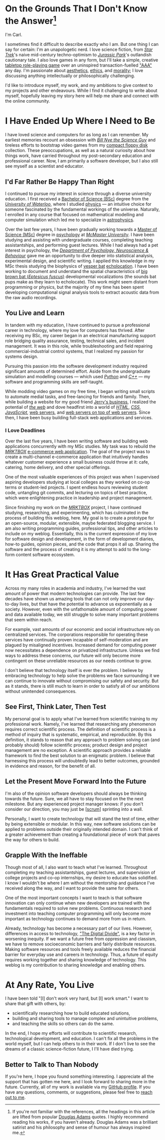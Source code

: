 # On the Grounds That I Don't Know the Answer[^adams]
I'm Carl.

I sometimes find it difficult to describe exactly who I am.
But one thing I can say for certain: I'm an unapologetic nerd.
I love science fiction,
from [*Star Trek*]'s naive mid-century techno-optimism
to [*Jurassic Park*]'s outlandish cautionary tale.
I also love games in any form,
    but I'll take a simple, creative [tabletop role-playing game] over an
    uninspired transaction-fuelled ["AAA"] any day.
I'm passionate about [aesthetics], [ethics], and [morality];
I love discussing anything intellectually or philosophically challenging.

I'd like to introduce myself, my work, and my ambitions to give context
    to my projects and other endeavours.
While I find it challenging to write about myself,
hopefully leaving my story here will help me share and connect with the
    online community.

# I Have Ended Up Where I Need to Be
I have loved science and computers for as long as I can remember.
My earliest memories recount an obsession with [*Bill Nye the Science Guy*]
and tireless efforts to bootstrap video games from my [compact floppy disk]
    collection.
These preoccupations, as well as a natural curiosity about how things work, have
    carried throughout my post-secondary education and professional career.
Now, I am primarily a software developer,
but I also still see myself as a scientist and educator.

## I'd Far Rather Be Happy Than Right
I continued to pursue my interest in science through a diverse university
    education.
I first received a [Bachelor of Science (BSc)] degree from the
    [*University of Waterloo*], where I studied [physics] —
an intuitive choice for someone fascinated by the fundamental workings of the
    universe.
Naturally, I enrolled in any course that focused on mathematical modelling and
    computer simulation
which led me to specialize in [astrophysics].

Over the last few years, I have been gradually working towards a [Master of
    Science (MSc)] degree in [psychology] at [*McMaster University*].
I have been studying and assisting with undergraduate courses, completing
    teaching assistantships, and performing guest lectures.
While I had always had a pet interest in psychology,
the [*Department of Psychology, Neuroscience & Behaviour*] gave me an
    opportunity to dive deeper into statistical analysis, experimental design,
    and scientific writing.
I applied this knowledge in my MSc thesis studying the biophysics of
    [vesper bat] [echolocation].
I have been working to document and understand the spatial characteristics of
    [big brown bat (*Eptesicus fuscus*)] developmental vocalizations
(the sounds bat pups make as they learn to echolocate).
This work might seem distant from programming or physics,
but the majority of my time has been spent developing computational signal
    analysis tools to extract acoustic data from the raw audio recordings.

## You Live and Learn
In tandem with my education, I have continued to pursue a professional career in
    technology,
where my love for computers has thrived.
After receiving my BSc, my career began in an electrical manufacturing support
    role bridging quality assurance, testing, technical sales, and incident
    management.
It was in this role, while troubleshooting and field repairing
    commercial-industrial control systems, that I realized my passion for
    systems design.

Pursuing this passion into the software development industry required
    significant amounts of determined effort.
Aside from the undergraduate simulation and modelling courses — which used
    [*Python*] and [*C++*] —
    my software and programming skills are self-taught.

While modding video games on my free time, I began writing small scripts to
    automate medial tasks, and free-lancing for friends and family.
Then, while building a website for my good friend [Jerry's business],
I realized the potential of [*the web*]
and dove headfirst into a world of [*HTML*], [*CSS*], [*JavaScript*],
    [web servers], and [web servers on top of web servers].
Since then, I have been busy building full-stack web applications and services.

### I Love Deadlines
Over the last five years, I have been writing software and building web
    applications concurrently with my MSc studies.
My task was to rebuild the [*MRKTBOX*] [e-commerce web application].
The goal of the project was to create a multi-channel e-commerce application
    that intuitively handles whatever customer experience a small business could
    throw at it:
 cafe, catering, home delivery, and other special offerings.

One of the most valuable experiences of this project was when
    I supervised aspiring developers studying at local colleges
    as they worked on co-op terms or student-led projects.
I spent endless hours reviewing student code, untangling git commits, and
    lecturing on topics of best practice,
which were enlightening practice in leadership and project management.

Since finishing my work on the [*MRKTBOX*] project, I have continued studying,
    researching, and experimenting,
which has culminated in the process of building this weblog, here.
My goal is to create a prototype for an open-source, modular, extensible, maybe
    federated blogging service.
I am also writing programming guides, professional tips, and other articles
    to include on my weblog.
Essentially, this is the current expression of my love for software
    design and development,
in the form of development diaries, how-to guides, opinion pieces, and
    the code that props it all up.
Sharing the software and the process of creating it is my attempt to add to the
    long-form content software ecosystem.

# It Has Great Practical Value
Across my many roles in academia and industry, I've learned the vast amount of
    power that modern technologies can provide.
The last few decades have shown us amazing tools that can not only improve our
    day-to-day lives, but that have the potential to advance us exponentially as
    a society.
However, even with the unfathomable amount of computing power and data available
    today,
we still struggle to solve many important problems that seem within reach.

For example,
vast amounts of our economic and social infrastructure rely on centralized
    services.
The corporations responsible for operating these services have continually
    proven incapable of self-moderation
    and are plagued by misaligned incentives.
Increased demand for computing power now necessitates a dependence on privatized
    infrastructure.
Unless we find ways to address these concerns, our future will only become more
    contingent on these unreliable resources as our needs continue to grow.

I don't believe that technology itself is ever the problem.
I believe by embracing technology to help solve the problems we face surrounding
    it
we can continue to innovate without compromising our safety and security.
But as it stands, there is still much to learn in order to satisfy all of our
    ambitions without unintended consequences.

## See First, Think Later, Then Test
My personal goal is to apply what I've learned from scientific training to my
    professional work.
Namely, I've learned that researching any phenomenon requires correct scientific
    process.
The definition of scientific process is a method of inquiry that is systematic,
    empirical, and reproducible.
By this definition, it stands to reason that any approach to problem solving
    can (and probably should) follow scientific process;
product design and project management are no exception.
A scientific approach provides a reliable framework to find the best solution to
    an enigmatic problem.
I believe that harnessing this process will undoubtedly lead to better outcomes,
    grounded in evidence and reason, for the benefit of all.

## Let the Present Move Forward Into the Future
I'm also of the opinion software developers should always be thinking towards
    the future.
Sure, we all have to stay focused on the the next milestone.
But any experienced project manager knows: if you don't consider our direction,
    you may just be [[scrum]] sprinting into a wall.

Personally, I want to create technology that will stand the test of time, either
    by being extensible or modular.
In this way, new software solutions can be applied to problems outside their
    originally intended domain.
I can't think of a greater achievement than creating a foundational piece of
    work that paves the way for others to build.

## Grapple With the Ineffable
Though most of all, I also want to teach what I've learned.
Throughout completing my teaching assistantships, guest lectures, and
    supervision of college projects and co-op internships, my desire to educate
    has solidified.
I know I wouldn't be where I am without the mentorship and guidance I've
    received along the way,
and I want to provide the same for others.

One of the most important concepts I want to teach is that software innovation
    can only continue when new developers are trained with the fundamentals
    required to solve new problems.
Continuous research and investment into teaching computer programming will only
    become more important as technology continues to demand more from us in
    return.

Already, technology has become a necessary part of our lives.
However, differences in access to technology, ["The Digital Divide"], is a key
    factor in worsening inequity.
If we want a future free from oppression and classism, we have to remove
    socioeconomic barriers and fairly distribute resources.
Making software resources and tools freely available reduces the financial
    barrier for everyday use and careers in technology.
Thus, a future of equity requires working together and sharing knowledge of
    technology.
This weblog is my contribution to sharing knowledge and enabling others.

# At Any Rate, You Live
I have been told "[I] don't work very hard, but [I] work smart."
I want to share that gift with others, by:
- scientifically researching how to build educated solutions,
- building and sharing tools to manage complex and unintuitive problems,
- and teaching the skills so others can do the same.

In the end, I hope my efforts will contribute to scientific research,
    technological development, and education.
I can't fix all the problems in the world myself, but I can help others to in
    their work.
If I don't live to see the dreams of a classic science-fiction future, I
    I'll have died trying.

## Better to Talk to Than Nobody
If you're here, I hope you found something interesting.
I appreciate all the support that has gotten me here,
and I look forward to sharing more in the future.
Currently, all of my work is available via my [GitHub profile].
If you have any questions, comments, or suggestions, please feel free to
    [reach out to me].

[^adams]: If you're not familiar with the references, all the headings in this
    article are lifted from popular [Douglas Adams] quotes.
I highly recommend reading his works, if you haven't already.
Douglas Adams was a brilliant satirist and his philosophy and sense of humour has
    always inspired me.

[*Star Trek*]: https://en.wikipedia.org/wiki/Star_Trek
[*Jurassic Park*]: https://en.wikipedia.org/wiki/Jurassic_Park_(novel)
[tabletop role-playing game]:
    https://en.wikipedia.org/wiki/Tabletop_role-playing_game
["AAA"]: https://en.wikipedia.org/wiki/AAA_(video_game_industry)
[aesthetics]: https://en.wikipedia.org/wiki/Aesthetics
[ethics]: https://en.wikipedia.org/wiki/Ethics
[morality]: https://en.wikipedia.org/wiki/Morality
[*Bill Nye the Science Guy*]:
    https://en.wikipedia.org/wiki/Bill_Nye_the_Science_Guy
[compact floppy disk]: https://en.wikipedia.org/wiki/History_of_the_floppy_disk#3%C2%BD-inch_format
[Bachelor of Science (BSc)]: https://en.wikipedia.org/wiki/Bachelor_of_Science
[*University of Waterloo*]: https://uwaterloo.ca/
[physics]: https://en.wikipedia.org/wiki/Physics
[astrophysics]: https://en.wikipedia.org/wiki/Astrophysics
[Master of Science (MSc)]: https://en.wikipedia.org/wiki/Master_of_Science
[psychology]: https://en.wikipedia.org/wiki/Psychology
[*McMaster University*]: https://www.mcmaster.ca/
[*Department of Psychology, Neuroscience & Behaviour*]: https://pnb.mcmaster.ca
[vesper bat]: https://en.wikipedia.org/wiki/Vesper_bat
[echolocation]: https://en.wikipedia.org/wiki/Animal_echolocation
[big brown bat (*Eptesicus fuscus*)]:
    https://en.wikipedia.org/wiki/Big_brown_bat
[*Python*]: https://www.python.org/
[*C++*]: https://en.wikipedia.org/wiki/C%2B%2B
[*HTML*]: https://en.wikipedia.org/wiki/HTML
[*CSS*]: https://en.wikipedia.org/wiki/CSS
[*JavaScript*]: https://en.wikipedia.org/wiki/JavaScript
[web servers]: https://en.wikipedia.org/wiki/Web_server
[web servers on top of web servers]: https://en.wikipedia.org/wiki/Reverse_proxy
[*the web*]: https://en.wikipedia.org/wiki/World_Wide_Web
[Jerry's business]: https://jerrynoordam.ca
[*MRKTBOX*]: https://www.mrktbox.com/
[e-commerce web application]: https://order.mrktbox.com/
[scrum]: https://en.wikipedia.org/wiki/Scrum_(software_development)
["The Digital Divide"]: https://en.wikipedia.org/wiki/Digital_divide
[GitHub profile]: https://github.com/systemcarl
[reach out to me]: https://carledwardlyons.ca/#contact
[Douglas Adams]: https://en.wikipedia.org/wiki/Douglas_Adams

